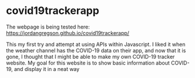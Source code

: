 # covid19trackerapp
The webpage is being tested here: https://jordangregson.github.io/covid19trackerapp/

This my first try and attempt at using APIs within Javascript. I liked it when the weather channel has the COVID-19 data on their app, and now that it is gone, I thought that I might be able to make my own COVID-19 tracker website. My goal for this website is to show basic information about COVID-19, and display it in a neat way
